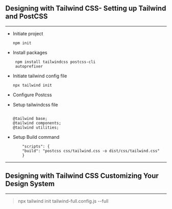 ## Designing with Tailwind CSS- Setting up Tailwind and PostCSS

---

- Initiate project
  ```
  npm init
  ```
- Install packages

  ```
   npm install tailwindcss postcss-cli
   autoprefixer
  ```

- Initiate tailwind config file

  ```
  npx tailwind init
  ```

- Configure Postcss
- Setup tailwindcss file

  ```

  @tailwind base;
  @tailwind components;
  @tailwind utilities;

  ```

- Setup Build command

  ```
      "scripts": {
      "build": "postcss css/tailwind.css -o dist/css/tailwind.css"
      }
  ```

---

## Designing with Tailwind CSS Customizing Your Design System
___

> npx tailwind init tailwind-full.config.js --full
